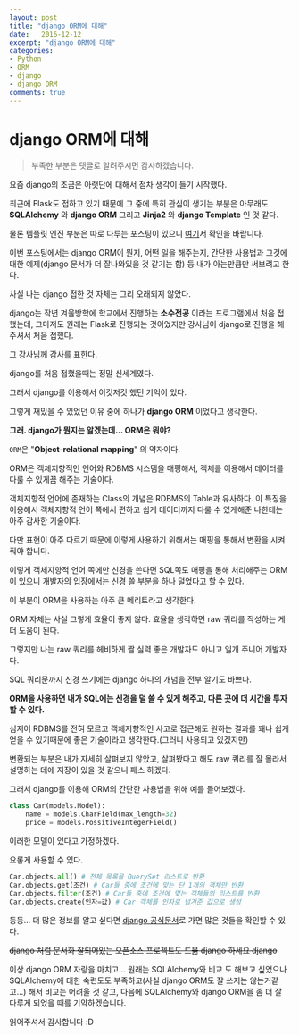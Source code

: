 ```yaml
---
layout: post
title: "django ORM에 대해"
date:   2016-12-12
excerpt: "django ORM에 대해"
categories:
- Python
- ORM
- django
- django ORM
comments: true
---
```


django ORM에 대해
====================
> 부족한 부분은 댓글로 알려주시면 감사하겠습니다.

요즘 django의 조금은 아랫단에 대해서 점차 생각이 들기 시작했다.

최근에 Flask도 접하고 있기 때문에 그 중에 특히 관심이 생기는 부분은 아무래도 **SQLAlchemy** 와 **django ORM** 그리고 **Jinja2** 와 **django Template** 인 것 같다.

물론 템플릿 엔진 부분은 따로 다루는 포스팅이 있으니 [여기](https://leop0ld.github.io/about-template-engine/)서 확인을 바랍니다.

이번 포스팅에서는 django ORM이 뭔지, 어떤 일을 해주는지, 간단한 사용법과 그것에 대한 예제(django 문서가 더 잘나와있을 것 같기는 함) 등 내가 아는만큼만 써보려고 한다.

사실 나는 django 접한 것 자체는 그리 오래되지 않았다.

django는 작년 겨울방학에 학교에서 진행하는 **소수전공** 이라는 프로그램에서 처음 접했는데, 그마저도 원래는 Flask로 진행되는 것이었지만 강사님이 django로 진행을 해주셔서 처음 접했다.

그 강사님께 감사를 표한다.

django를 처음 접했을때는 정말 신세계였다.

그래서 django를 이용해서 이것저것 했던 기억이 있다.

그렇게 재밌을 수 있었던 이유 중에 하나가 **django ORM** 이었다고 생각한다.

**그래. django가 뭔지는 알겠는데... ORM은 뭐야?**

`ORM`은 "**Object-relational mapping**" 의 약자이다.

ORM은 객체지향적인 언어와 RDBMS 시스템을 매핑해서, 객체를 이용해서 데이터를 다룰 수 있게끔 해주는 기술이다.

객체지향적 언어에 존재하는 Class의 개념은 RDBMS의 Table과 유사하다.
이 특징을 이용해서 객체지향적 언어 쪽에서 편하고 쉽게 데이터까지 다룰 수 있게해준 나한테는 아주 감사한 기술이다.

다만 표현이 아주 다르기 때문에 이렇게 사용하기 위해서는 매핑을 통해서 변환을 시켜줘야 합니다.

이렇게 객체지향적 언어 쪽에만 신경을 쓴다면 SQL쪽도 매핑을 통해 처리해주는 ORM 이 있으니 개발자의 입장에서는 신경 쓸 부분을 하나 덜었다고 할 수 있다.

이 부분이 ORM을 사용하는 아주 큰 메리트라고 생각한다.

ORM 자체는 사실 그렇게 효율이 좋지 않다. 효율을 생각하면 raw 쿼리를 작성하는 게 더 도움이 된다.

그렇지만 나는 raw 쿼리를 헤비하게 짤 실력 좋은 개발자도 아니고 일개 주니어 개발자다.

SQL 쿼리문까지 신경 쓰기에는 django 하나의 개념을 전부 알기도 바쁘다.

**ORM을 사용하면 내가 SQL에는 신경을 덜 쓸 수 있게 해주고, 다른 곳에 더 시간을 투자할 수 있다.**

심지어 RDBMS를 전혀 모르고 객체지향적인 사고로 접근해도 원하는 결과를 꽤나 쉽게 얻을 수 있기때문에 좋은 기술이라고 생각한다.(그러니 사용되고 있겠지만)

변환되는 부분은 내가 자세히 살펴보지 않았고, 살펴봤다고 해도 raw 쿼리를 잘 몰라서 설명하는 데에 지장이 있을 것 같으니 패스 하겠다.

그래서 django를 이용해 ORM의 간단한 사용법을 위해 예를 들어보겠다.

```python
class Car(models.Model):
    name = models.CharField(max_length=32)
    price = models.PossitiveIntegerField()
```

이러한 모델이 있다고 가정하겠다.

요롷게 사용할 수 있다.

```python
Car.objects.all() # 전체 목록을 QuerySet 리스트로 반환
Car.objects.get(조건) # Car들 중에 조건에 맞는 단 1개의 객체만 반환
Car.objects.filter(조건) # Car들 중에 조건에 맞는 객체들의 리스트를 반환
Car.objects.create(인자=값) # Car 객체를 인자로 넘겨준 값으로 생성
```

등등... 더 많은 정보를 알고 싶다면 [django 공식문서](https://docs.djangoproject.com/en/1.10/ref/models/querysets/)로 가면 많은 것들을 확인할 수 있다.

~~django 처럼 문서화 잘되어있는 오픈소스 프로젝트도 드묾 django 하세요 django~~

이상 django ORM 자랑을 마치고... 원래는 SQLAlchemy와 비교 도 해보고 싶었으나 SQLAlchemy에 대한 숙련도도 부족하고(사실 django ORM도 잘 쓰지는 않는거같고...) 해서 비교는 어려울 것 같고, 다음에 SQLAlchemy와 django ORM을 좀 더 잘 다루게 되었을 때를 기약하겠습니다.

읽어주셔서 감사합니다 :D